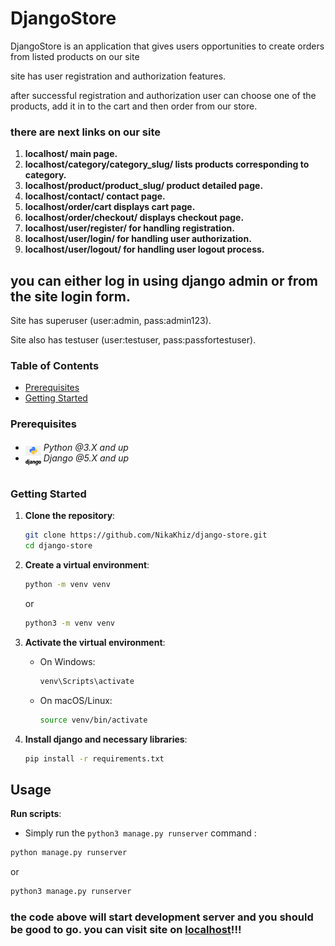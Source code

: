 # DjangoStore

<p>DjangoStore is an application that gives users opportunities to create orders from listed products on our site</p>
<p>site has user registration and authorization features.</p>
<p>after successful registration and authorization user can choose one of the products, add it in to the cart and then order from our store.</p>

### there are next links on our site

1. **localhost/ main page.**
2. **localhost/category/category_slug/ lists products corresponding to category.**
3. **localhost/product/product_slug/ product detailed page.**
4. **localhost/contact/ contact page.**
5. **localhost/order/cart displays cart page.**
6. **localhost/order/checkout/ displays checkout page.**
7. **localhost/user/register/ for handling registration.**
8. **localhost/user/login/ for handling user authorization.**
9. **localhost/user/logout/ for handling user logout process.**

## you can either log in using django admin or from the site login form.

<p>Site has superuser (user:admin, pass:admin123).</p>
<p>Site also has testuser (user:testuser, pass:passfortestuser).</p>

### Table of Contents

- [Prerequisites](#prerequisites)
- [Getting Started](#getting-started)

### Prerequisites

- <img src="readme/assets/python.png" width="25" style="position: relative; top: 8px" /> _Python @3.X and up_
- <img src="readme/assets/django.png" width="25" style="position: relative; top: 8px" /> _Django @5.X and up_

#

### Getting Started

1. **Clone the repository**:

   ```bash
   git clone https://github.com/NikaKhiz/django-store.git
   cd django-store
   ```

2. **Create a virtual environment**:

   ```bash
   python -m venv venv
   ```

   or

   ```bash
   python3 -m venv venv
   ```

3. **Activate the virtual environment**:

   - On Windows:
     ```bash
     venv\Scripts\activate
     ```
   - On macOS/Linux:
     ```bash
     source venv/bin/activate
     ```

4. **Install django and necessary libraries**:
   ```bash
   pip install -r requirements.txt
   ```

## Usage

**Run scripts**:

- Simply run the `python3 manage.py runserver` command :

```bash
python manage.py runserver
```

or

```bash
python3 manage.py runserver
```

### the code above will start development server and you should be good to go. you can visit site on [localhost](http://127.0.0.1:8000/)!!!
